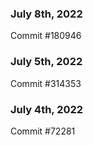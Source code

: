 ### July 8th, 2022

Commit #180946

### July 5th, 2022

Commit #314353


### July 4th, 2022

Commit #72281
